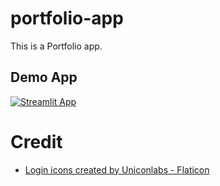 # portfolio-app

This is a Portfolio app.

## Demo App

[![Streamlit App](https://static.streamlit.io/badges/streamlit_badge_black_white.svg)](https://chanin-portfolio.streamlitapp.com/)

# Credit

- <a href="https://www.flaticon.com/free-icons/login" title="login icons">Login icons created by Uniconlabs - Flaticon</a>
